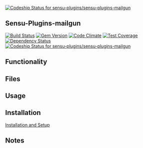 [ ![Codeship Status for sensu-plugins/sensu-plugins-mailgun](https://codeship.com/projects/8345d1d0-2e9d-0133-1ce3-3a2a4d3529b0/status?branch=master)](https://codeship.com/projects/99159)


## Sensu-Plugins-mailgun

[![Build Status](https://travis-ci.org/sensu-plugins/sensu-plugins-mailgun.svg?branch=master)](https://travis-ci.org/sensu-plugins/sensu-plugins-mailgun)
[![Gem Version](https://badge.fury.io/rb/sensu-plugins-mailgun.svg)](http://badge.fury.io/rb/sensu-plugins-mailgun)
[![Code Climate](https://codeclimate.com/github/sensu-plugins/sensu-plugins-mailgun/badges/gpa.svg)](https://codeclimate.com/github/sensu-plugins/sensu-plugins-mailgun)
[![Test Coverage](https://codeclimate.com/github/sensu-plugins/sensu-plugins-mailgun/badges/coverage.svg)](https://codeclimate.com/github/sensu-plugins/sensu-plugins-mailgun)
[![Dependency Status](https://gemnasium.com/sensu-plugins/sensu-plugins-mailgun.svg)](https://gemnasium.com/sensu-plugins/sensu-plugins-mailgun)
[![Codeship Status for sensu-plugins/sensu-plugins-mailgun](https://codeship.com/projects/8345d1d0-2e9d-0133-1ce3-3a2a4d3529b0/status?branch=master)](https://codeship.com/projects/99159)

## Functionality

## Files

## Usage

## Installation

[Installation and Setup](http://sensu-plugins.io/docs/installation_instructions.html)

## Notes
